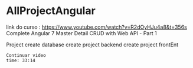 # AllProjectAngular

link do curso : 
https://www.youtube.com/watch?v=R2dOyHJu4a8&t=356s
 Complete Angular 7 Master Detail CRUD with Web API - Part 1

Project 
    create database
    create project backend
    create project frontEnt

    Continuar video
    time: 33:14
